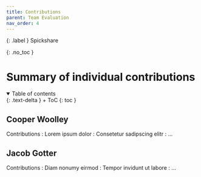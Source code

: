 ```yaml
---
title: Contributions
parent: Team Evaluation
nav_order: 4
---
```


{: .label }
Spickshare

{: .no_toc }
# Summary of individual contributions

<details open markdown="block">
{: .text-delta }
<summary>Table of contents</summary>
+ ToC
{: toc }
</details>

## Cooper Woolley

Contributions
: Lorem ipsum dolor
: Consetetur sadipscing elitr
: ...

## Jacob Gotter

Contributions
: Diam nonumy eirmod
: Tempor invidunt ut labore
: ...
